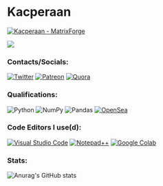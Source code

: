 <div align="left">
 
 # Kacperaan
 [![Kacperaan - MatrixForge](https://img.shields.io/static/v1?label=Kacperaan&message=MatrixForge&color=blue&logo=github)](https://github.com/Kacperaan/MatrixForge "Go to GitHub repo")

 ![](https://komarev.com/ghpvc/?username=kacperaan&style=for-the-badge)  
  
 ### Contacts/Socials:
 [![Twitter](https://img.shields.io/badge/Twitter-%231DA1F2.svg?style=for-the-badge&logo=Twitter&logoColor=white)](https://twitter.com/popeqkacper)
[![Patreon](https://img.shields.io/badge/Patreon-F96854?style=for-the-badge&logo=patreon&logoColor=white)](https://www.patreon.com/user?u=95227418)
 [![Quora](https://img.shields.io/badge/Quora-%23B92B27.svg?&style=for-the-badge&logo=Quora&logoColor=white)](https://www.quora.com/profile/Kacperaan)
  ### Qualifications:
 ![Python](https://img.shields.io/badge/python-3670A0?style=for-the-badge&logo=python&logoColor=ffdd54)
 ![NumPy](https://img.shields.io/badge/numpy-%23013243.svg?style=for-the-badge&logo=numpy&logoColor=white)
 ![Pandas](https://img.shields.io/badge/pandas-%23150458.svg?style=for-the-badge&logo=pandas&logoColor=white)
 [![OpenSea](https://img.shields.io/badge/OpenSea-%232081E2.svg?style=for-the-badge&logo=opensea&logoColor=white)](https://opensea.io/account/kacperann)
 </div>
 
 <div align="left">
 
 ### Code Editors I use(d):
 [![Visual Studio Code](https://img.shields.io/badge/Visual%20Studio%20Code-0078d7.svg?style=for-the-badge&logo=visual-studio-code&logoColor=white)](https://code.visualstudio.com)
 [![Notepad++](https://img.shields.io/badge/Notepad++-90E59A.svg?style=for-the-badge&logo=notepad%2b%2b&logoColor=black)](https://notepad-plus-plus.org)
 [![Google Colab](https://img.shields.io/badge/Colab-F9AB00?style=for-the-badge&logo=googlecolab&color=525252)](colab.research.google.com)
 </div>
 
 ### Stats:
 ![Anurag's GitHub stats](https://github-readme-stats.vercel.app/api?username=kacperaan&show_icons=true&theme=dark)
